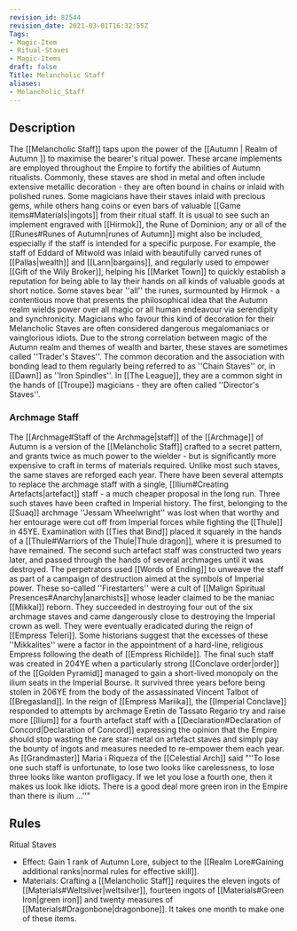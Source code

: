```yaml
---
revision_id: 82544
revision_date: 2021-03-01T16:32:55Z
Tags:
- Magic-Item
- Ritual-Staves
- Magic-Items
draft: false
Title: Melancholic Staff
aliases:
- Melancholic_Staff
---
```

## Description
The [[Melancholic Staff]] taps upon the power of the [[Autumn | Realm of Autumn ]] to maximise the bearer's ritual power. These arcane implements are employed throughout the Empire to fortify the abilities of Autumn ritualists. Commonly, these staves are shod in metal and often include extensive metallic decoration - they are often bound in chains or inlaid with polished runes. Some magicians have their staves inlaid with precious gems, while others hang coins or even bars of valuable [[Game items#Materials|ingots]] from their ritual staff.
It is usual to see such an implement engraved with [[Hirmok]], the Rune of Dominion; any or all of the [[Runes#Runes of Autumn|runes of Autumn]] might also be included, especially if the staff is intended for a specific purpose. For example, the staff of Eddard of Mitwold was inlaid with beautifully carved runes of [[Pallas|wealth]] and [[Lann|bargains]], and regularly used to empower [[Gift of the Wily Broker]], helping his [[Market Town]] to quickly establish a reputation for being able to lay their hands on all kinds of valuable goods at short notice. Some staves bear ''all'' the runes, surmounted by Hirmok - a contentious move that presents the philosophical idea that the Autumn realm wields power over all magic or all human endeavour via serendipity and synchronicity. Magicians who favour this kind of decoration for their Melancholic Staves are often considered dangerous megalomaniacs or vainglorious idiots.
Due to the strong correlation between magic of the Autumn realm and themes of wealth and barter, these staves are sometimes called ''Trader's Staves''. The common decoration and the association with bonding lead to them regularly being referred to as ''Chain Staves'' or, in [[Dawn]] as ''Iron Spindles''. In [[The League]], they are a common sight in the hands of [[Troupe]] magicians - they are often called ''Director's Staves''.
### Archmage Staff
The [[Archmage#Staff of the Archmage|staff]] of the [[Archmage]] of Autumn is a version of the [[Melancholic Staff]] crafted to a secret pattern, and grants twice as much power to the wielder - but is significantly more expensive to craft in terms of materials required. Unlike most such staves, the same staves are reforged each year. There have been several attempts to replace the archmage staff with a single, [[Ilium#Creating Artefacts|artefact]] staff - a much cheaper proposal in the long run. Three such staves have been crafted in Imperial history. 
The first, belonging to the [[Suaq]] archmage ''Jessam Wheelwright'' was lost when that worthy and her entourage were cut off from Imperial forces while fighting the [[Thule]] in 45YE. Examination with [[Ties that Bind]] placed it squarely in the hands of a [[Thule#Warriors of the Thule|Thule dragon]], where it is presumed to have remained. 
The second such artefact staff was constructed two years later, and passed through the hands of several archmages until it was destroyed. The perpetrators used [[Words of Ending]] to unweave the staff as part of a campaign of destruction aimed at the symbols of Imperial power. These so-called ''Firestarters'' were a cult of [[Malign Spiritual Presences#Anarchy|anarchists]] whose leader claimed to be the maniac [[Mikkal]] reborn. They succeeded in destroying four out of the six archmage staves and came dangerously close to destroying the Imperial crown as well. They were eventually eradicated during the reign of [[Empress Teleri]]. Some historians suggest that the excesses of these ''Mikkalites'' were a factor in the appointment of a hard-line, religious Empress following the death of [[Empress Richilde]].
The final such staff was created in 204YE when a particularly strong [[Conclave order|order]] of the [[Golden Pyramid]] managed to gain a short-lived monopoly on the ilium seats in the Imperial Bourse. It survived three years before being stolen in 206YE from the body of the assassinated Vincent Talbot of [[Bregasland]]. 
In the reign of [[Empress Mariika]], the [[Imperial Conclave]] responded to attempts by archmage Eretin de Tassato Regario try and raise more [[Ilium]] for a fourth artefact staff with a [[Declaration#Declaration of Concord|Declaration of Concord]] expressing the opinion that the Empire should stop wasting the rare star-metal on artefact staves and simply pay the bounty of ingots and measures needed to re-empower them each year. As [[Grandmaster]] Maria i Riqueza of the [[Celestial Arch]] said "''To lose one such staff is unfortunate, to lose two looks like carelessness, to lose three looks like wanton profligacy. If we let you lose a fourth one, then it makes us look like idiots. There is a good deal more green iron in the Empire than there is ilium ...''"
## Rules
Ritual Staves
* Effect: Gain 1 rank of Autumn Lore, subject to the [[Realm Lore#Gaining additional ranks|normal rules for effective skill]].
* Materials: Crafting a [[Melancholic Staff]] requires the eleven ingots of [[Materials#Weltsilver|weltsilver]], fourteen ingots of [[Materials#Green Iron|green iron]] and twenty measures of [[Materials#Dragonbone|dragonbone]]. It takes one month to make one of these items.